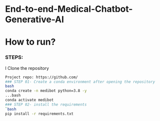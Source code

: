 # End-to-end-Medical-Chatbot-Generative-AI
# How to run?
### STEPS:
I
Clone the repository
```bash
Project repo: https://github.com/
### STEP 01- Create a conda environment after opening the repository
bash
conda create -n medibot python=3.8 -y
...bash
conda activate medibot
### STEP 02- install the requirements
`bash
pip install -r requirements.txt